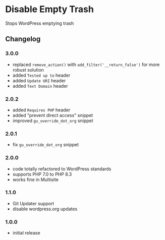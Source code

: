 # Disable Empty Trash

Stops WordPress emptying trash

## Changelog

### 3.0.0
- replaced `remove_action()` with `add_filter('__return_false')` for more robust solution
- added `Tested up to` header
- added `Update URI` header
- added `Text Domain` header

### 2.0.2
- added `Requires PHP` header
- added "prevent direct access" snippet
- improved `gu_override_dot_org` snippet

### 2.0.1
- fix `gu_override_dot_org` snippet

### 2.0.0
- code totally refactored to WordPress standards
- supports PHP 7.0 to PHP 8.3
- works fine in Multisite

### 1.1.0
- Git Updater support
- disable wordpress.org updates

### 1.0.0
- initial release
